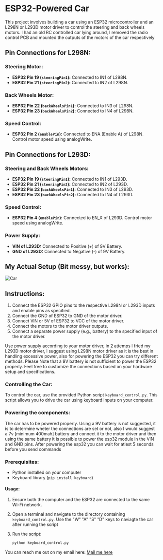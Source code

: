 # ESP32-Powered Car

This project involves building a car using an ESP32 microcontroller and an L298N or L293D motor driver to control the steering and back wheels motors. I had an old RC controlled car lying around, I removed the radio control PCB and mounted the outputs of the motors of the car respectively

## Pin Connections for L298N:

### Steering Motor:
- **ESP32 Pin 19 (`steeringPin1`):** Connected to IN1 of L298N.
- **ESP32 Pin 21 (`steeringPin2`):** Connected to IN2 of L298N.

### Back Wheels Motor:
- **ESP32 Pin 22 (`backWheelsPin1`):** Connected to IN3 of L298N.
- **ESP32 Pin 23 (`backWheelsPin2`):** Connected to IN4 of L298N.

### Speed Control:
- **ESP32 Pin 2 (`enablePin`):** Connected to ENA (Enable A) of L298N. Control motor speed using analogWrite.

## Pin Connections for L293D:

### Steering and Back Wheels Motors:
- **ESP32 Pin 19 (`steeringPin1`):** Connected to IN1 of L293D.
- **ESP32 Pin 21 (`steeringPin2`):** Connected to IN2 of L293D.
- **ESP32 Pin 22 (`backWheelsPin1`):** Connected to IN3 of L293D.
- **ESP32 Pin 23 (`backWheelsPin2`):** Connected to IN4 of L293D.

### Speed Control:
- **ESP32 Pin 4 (`enablePin`):** Connected to EN_X of L293D. Control motor speed using analogWrite.

### Power Supply:
- **VIN of L293D:** Connected to Positive (+) of 9V Battery.
- **GND of L293D:** Connected to Negative (-) of 9V Battery.

## My Actual Setup (Bit messy, but works):
![Car](https://github.com/noorchauhan/esp32-powered-car/blob/main/Car.jpg)

## Instructions:
1. Connect the ESP32 GPIO pins to the respective L298N or L293D inputs and enable pins as specified.
2. Connect the GND of ESP32 to GND of the motor driver.
3. Connect VIN or 5V of ESP32 to VCC of the motor driver.
4. Connect the motors to the motor driver outputs.
5. Connect a separate power supply (e.g., battery) to the specified input of the motor driver.

Use power supply according to your motor driver, in 2 attemps I fried my L293D motor driver, I suggest using L298N motor driver as it is the best in handling excessive power, also for powering the ESP32 you can try different methods. Please Note that a 9V battery is not sufficient to power the ESP32 properly. Feel free to customize the connections based on your hardware setup and specifications.

### Controlling the Car:

To control the car, use the provided Python script `keyboard_control.py`. This script allows you to drive the car using keyboard inputs on your computer.

### Powering the components:
The car has to be powered properly. Using a 9V battery is not suggested, it is to determine wheter the connections are set or not, also I would suggest a 7v [minimum 400mah] battery and connect it to the motor driver and then using the same battery it is possible to power the esp32 module in the VIN and GND pins.  After powering the esp32 you can wait for atlest 5 seconds before you send commands

### Prerequisites:

- Python installed on your computer
- Keyboard library (`pip install keyboard`)

#### Usage:

1. Ensure both the computer and the ESP32 are connected to the same Wi-Fi network.

2. Open a terminal and navigate to the directory containing `keyboard_control.py`. Use the "W" "A" "S" "D" keys to naviagte the car after running the script

3. Run the script:

   ```bash
   python keyboard_control.py

You can reach me out on my email here: [Mail me here](mailto:numerchauhan@gmail.com)
